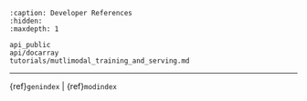 
```{toctree}
:caption: Developer References
:hidden:
:maxdepth: 1

api_public
api/docarray
tutorials/mutlimodal_training_and_serving.md
```


---
{ref}`genindex` | {ref}`modindex`

